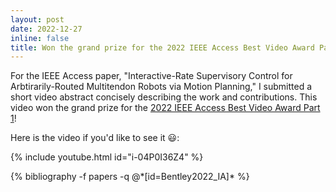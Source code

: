 ```yaml
---
layout: post
date: 2022-12-27
inline: false
title: Won the grand prize for the 2022 IEEE Access Best Video Award Part 1
---
```


For the IEEE Access paper, "Interactive-Rate Supervisory Control for Arbtirarily-Routed Multitendon Robots via Motion Planning," I submitted a short video abstract concisely describing the work and contributions.  This video won the grand prize for the [2022 IEEE Access Best Video Award Part 1](https://ieeeaccess.ieee.org/about-ieee-access/announcements/bestvideoaward_winnerovertime/)!

Here is the video if you'd like to see it :smiley::

{% include youtube.html id="i-04P0I36Z4" %}

<div class="publications">
  {% bibliography -f papers -q @*[id=Bentley2022_IA]* %}
</div>
